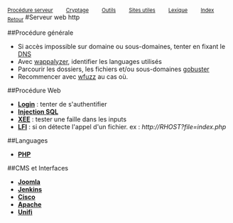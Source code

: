 <sub>[Procédure serveur](server_procedure.md)&nbsp; &nbsp; &nbsp; &nbsp; &nbsp;[Cryptage](cryptage.md)&nbsp; &nbsp; &nbsp; &nbsp; &nbsp;[Outils](tools.md)&nbsp; &nbsp; &nbsp; &nbsp; &nbsp;[Sites utiles](useful_website.md)&nbsp; &nbsp; &nbsp; &nbsp; &nbsp;[Lexique](lexique.md)&nbsp; &nbsp; &nbsp; &nbsp; &nbsp;[Index](index.md)</sub>
<sub>[Retour](server_procedure.md)</sub>
#Serveur web http

##Procédure générale
- Si accès impossible sur domaine ou sous-domaines, tenter en fixant le [DNS](dns.md)
- Avec [wappalyzer](wappalyzer.md), identifier les languages utilisés
- Parcourir les dossiers, les fichiers et/ou sous-domaines [gobuster](gobuster.md)
- Recommencer avec [wfuzz](wfuzz.md) au cas où.

##Procédure Web

- **[Login](web_login.md)** : tenter de s'authentifier 
- **[Injection SQL](sql_injection.md)** 
- **[XEE](xee.md)** : tester une faille dans les inputs
- **[LFI](lfi.md)** : si on détecte l'appel d'un fichier. ex : *http://*RHOST*?file=index.php*

##Languages
- **[PHP](php.md)**

##CMS et Interfaces
- **[Joomla](joomla.md)**
- **[Jenkins](jenkins.md)**
- **[Cisco](cisco.md)**
- **[Apache](apache.md)**
- **[Unifi](unifi.md)**
